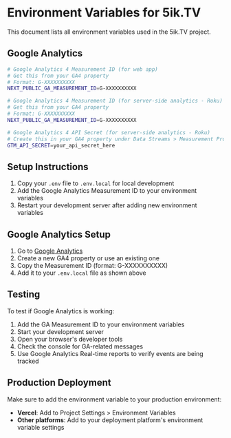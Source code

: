 # Environment Variables for 5ik.TV

This document lists all environment variables used in the 5ik.TV project.

## Google Analytics

```bash
# Google Analytics 4 Measurement ID (for web app)
# Get this from your GA4 property
# Format: G-XXXXXXXXXX
NEXT_PUBLIC_GA_MEASUREMENT_ID=G-XXXXXXXXXX

# Google Analytics 4 Measurement ID (for server-side analytics - Roku)
# Get this from your GA4 property
# Format: G-XXXXXXXXXX
NEXT_PUBLIC_GA_MEASUREMENT_ID=G-XXXXXXXXXX

# Google Analytics 4 API Secret (for server-side analytics - Roku)
# Create this in your GA4 property under Data Streams > Measurement Protocol API secrets
GTM_API_SECRET=your_api_secret_here
```

## Setup Instructions

1. Copy your `.env` file to `.env.local` for local development
2. Add the Google Analytics Measurement ID to your environment variables
3. Restart your development server after adding new environment variables

## Google Analytics Setup

1. Go to [Google Analytics](https://analytics.google.com/)
2. Create a new GA4 property or use an existing one
3. Copy the Measurement ID (format: G-XXXXXXXXXX)
4. Add it to your `.env.local` file as shown above

## Testing

To test if Google Analytics is working:

1. Add the GA Measurement ID to your environment variables
2. Start your development server
3. Open your browser's developer tools
4. Check the console for GA-related messages
5. Use Google Analytics Real-time reports to verify events are being tracked

## Production Deployment

Make sure to add the environment variable to your production environment:

- **Vercel**: Add to Project Settings > Environment Variables
- **Other platforms**: Add to your deployment platform's environment variable settings
